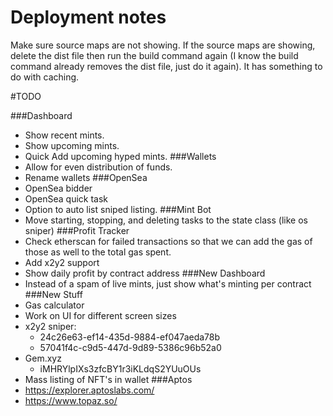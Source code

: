 # Deployment notes
Make sure source maps are not showing. If the source maps are showing, delete the dist file then run the build command again (I know the build command already removes the dist file, just do it again). It has something to do with caching.


#TODO

###Dashboard
  * Show recent mints.
  * Show upcoming mints.
  * Quick Add upcoming hyped mints.
###Wallets
  * Allow for even distribution of funds.
  * Rename wallets
###OpenSea
  * OpenSea bidder
  * OpenSea quick task
  * Option to auto list sniped listing.
###Mint Bot
  * Move starting, stopping, and deleting tasks to the state class (like os sniper)
###Profit Tracker
  * Check etherscan for failed transactions so that we can add the gas of those as well to the total gas spent.
  * Add x2y2 support
  * Show daily profit by contract address
###New Dashboard
  * Instead of a spam of live mints, just show what's minting per contract
###New Stuff
  * Gas calculator
  * Work on UI for different screen sizes
  * x2y2 sniper: 
    * 24c26e63-ef14-435d-9884-ef047aeda78b
    * 57041f4c-c9d5-447d-9d89-5386c96b52a0
  * Gem.xyz
    * iMHRYlpIXs3zfcBY1r3iKLdqS2YUuOUs
  * Mass listing of NFT's in wallet
###Aptos
  * https://explorer.aptoslabs.com/
  * https://www.topaz.so/